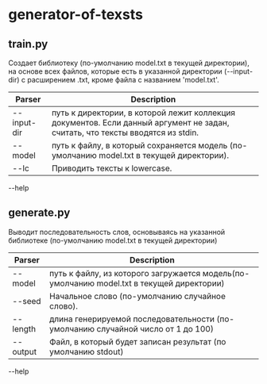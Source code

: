 # generator-of-texsts
train.py 
-----------------------------------------
Создает библиотеку (по-умолчанию model.txt в текущей директории), на основе всех файлов, которые есть в указанной директории (--input-dir) с расширением .txt, кроме файла с названием 'model.txt'.

Parser   |  Description
----------|------------------
--input-dir    | путь к директории, в которой лежит коллекция документов. Если данный аргумент не задан, считать, что тексты вводятся из stdin.
--model         | путь к файлу, в который сохраняется модель (по-умолчанию model.txt в текущей директории).
--lc            | Приводить тексты к lowercase.
--help 

generate.py 
-------------------------------------------------------
Выводит последовательность слов, основываясь на указанной библиотеке (по-умолчанию model.txt в текущей директории)

Parser   |  Description
----------|------------------
--model | путь к файлу, из которого загружается модель(по-умолчанию model.txt в текущей директории)
--seed | Начальное слово (по-умолчанию случайное слово).
--length | длина генерируемой последовательности (по-умолчанию случайной число от 1 до 100)
--output | Файл, в который будет записан результат (по умолчанию stdout)
--help 

